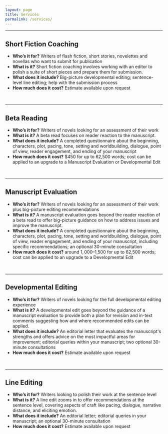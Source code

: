 ```yaml
---
layout: page
title: Services
permalink: /services/
---
```


--- 

## Short Fiction Coaching
- **Who&rsquo;s it for?** Writers of flash fiction, short stories, novelettes and novellas who want to submit for publication
- **What is it?** Short fiction coaching involves working with an editor to polish a suite of short pieces and prepare them for submission.
- **What does it include?** Big-picture developmental editing; sentence-level line editing; help with the submission process
- **How much does it cost?** Estimate available upon request 

<br>

---

## Beta Reading
- **Who&rsquo;s it for?** Writers of novels looking for an assessment of their work
- **What is it?**  A beta read focuses on reader reaction to the manuscript. 
- **What does it include?** A completed questionnaire about the beginning, characters, plot, pacing, tone, setting and worldbuilding, dialogue, point of view, reader engagement, and ending of your manuscript
- **How much does it cost?** $450 for up to 62,500 words; cost can be applied to an upgrade to a Manuscript Evaluation or Developmental Edit 

<br>

---

## Manuscript Evaluation
- **Who&rsquo;s it for?** Writers of novels looking for an assessment of their work plus big-picture editing recommendations
- **What is it?** A manuscript evaluation goes beyond the reader reaction of a beta read to offer big-picture guidance on how to address issues and improve the manuscript.
- **What does it include?** A completed questionnaire about the beginning, characters, plot, pacing, tone, setting and worldbuilding, dialogue, point of view, reader engagement, and ending of your manuscript, including specific recommendations; an optional 30-minute consultation
- **How much does it cost?** around $1,000–$1,500 for up to 62,500 words; cost can be applied to an upgrade to a Developmental Edit  

<br>

---

## Developmental Editing
- **Who&rsquo;s it for?** Writers of novels looking for the full developmental editing experience
- **What is it?** A developmental edit goes beyond the guidance of a manuscript evaluation to provide both a plan for revision and in-text comments suggesting how and where recommended edits can be applied.
- **What does it include?** An editorial letter that evaluates the manuscript's strengths and offers advice on the most impactful areas for improvement; editorial queries within your manuscript; two optional 30-minute consultations
- **How much does it cost?** Estimate available upon request

<br>

---

## Line Editing
- **Who&rsquo;s it for?** Writers looking to polish their work at the sentence level
- **What is it?** A line edit zooms in to offer recommendations at the sentence level, covering aspects of craft like pacing, dialogue, narrative distance, and eliciting emotion.
- **What does it include?** An editorial letter; editorial queries in your manuscript; an optional 30-minute consultation
- **How much does it cost?** Estimate available upon request
